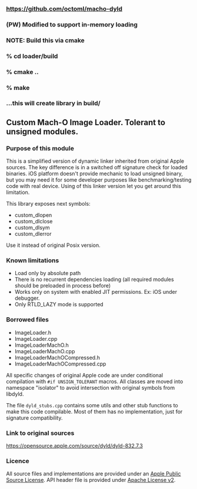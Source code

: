 ### https://github.com/octoml/macho-dyld
### (PW) Modified to support in-memory loading

### NOTE: Build this via cmake
### % cd loader/build
### % cmake ..
### % make 

### ...this will create library in build/

## Custom Mach-O Image Loader. Tolerant to unsigned modules.

### Purpose of this module
This is a simplified version of dynamic linker inherited from original Apple sources.
The key difference is in a switched off signature check for loaded binaries. iOS platform
doesn't provide mechanic to load unsigned binary, but you may need it for some developer
purposes like benchmarking/testing code with real device. Using of this linker version
let you get around this limitation.

This library exposes next symbols:
 - custom_dlopen
 - custom_dlclose
 - custom_dlsym
 - custom_dlerror

Use it instead of original Posix version.

### Known limitations
- Load only by absolute path
- There is no recurrent dependencies loading (all required modules should be
  preloaded in process before)
- Works only on system with enabled JIT permissions. Ex: iOS under debugger.
- Only RTLD_LAZY mode is supported 

### Borrowed files
- ImageLoader.h
- ImageLoader.cpp
- ImageLoaderMachO.h
- ImageLoaderMachO.cpp
- ImageLoaderMachOCompressed.h
- ImageLoaderMachOCompressed.cpp

All specific changes of original Apple code are under conditional compilation with 
`#if UNSIGN_TOLERANT` macros. All classes are moved into namespace "isolator" 
to avoid intersection with original symbols from libdyld.

The file `dyld_stubs.cpp` contains some utils and other stub functions to make this code 
compilable. Most of them has no implementation, just for signature compatibility.

### Link to original sources
https://opensource.apple.com/source/dyld/dyld-832.7.3

### Licence
All source files and implementations are provided under an [Apple Public Source License][APSL].
API header file is provided under [Apache License v2][ALv2].

[APSL]: https://opensource.apple.com/license/apsl
[ALv2]: https://www.apache.org/licenses/LICENSE-2.0
